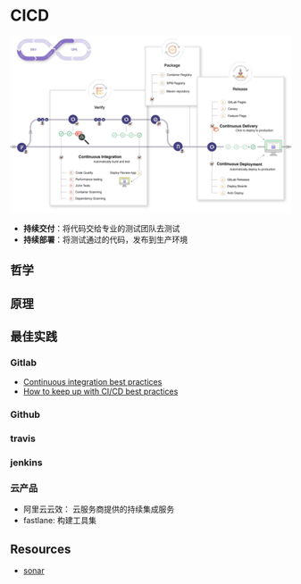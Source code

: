 # CICD

![alt text](image.png)

- **持续交付**：将代码交给专业的测试团队去测试
- **持续部署**：将测试通过的代码，发布到生产环境

## 哲学

## 原理

## 最佳实践

### Gitlab

- [Continuous integration best practices](https://about.gitlab.com/topics/ci-cd/continuous-integration-best-practices/)
- [How to keep up with CI/CD best practices](https://about.gitlab.com/blog/2022/02/03/how-to-keep-up-with-ci-cd-best-practices/)

### Github

### travis

### jenkins

### 云产品

- 阿里云云效： 云服务商提供的持续集成服务
- fastlane: 构建工具集

## Resources

- [sonar](https://github.com/SonarSource/sonarqube)
